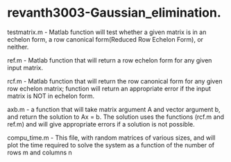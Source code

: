 # revanth3003-Gaussian_elimination.

testmatrix.m - Matlab function will test whether a given matrix is in an echelon form, 
               a row canonical form(Reduced Row Echelon Form), or neither.

ref.m - Matlab function that will return a row echelon form for any given input matrix.

rcf.m - Matlab function that will return the row canonical form for any given row echelon matrix;
        function will return an appropriate error if the input matrix is NOT in echelon form.

axb.m - a function that will take matrix argument A and vector argument b, and return the solution to Ax = b.
        The solution uses the functions (rcf.m and ref.m) and will give appropriate errors if a solution is not possible.
        
compu_time.m - This file, with random matrices of various sizes, and will plot the time required to
                solve the system as a function of the number of rows m and columns n
